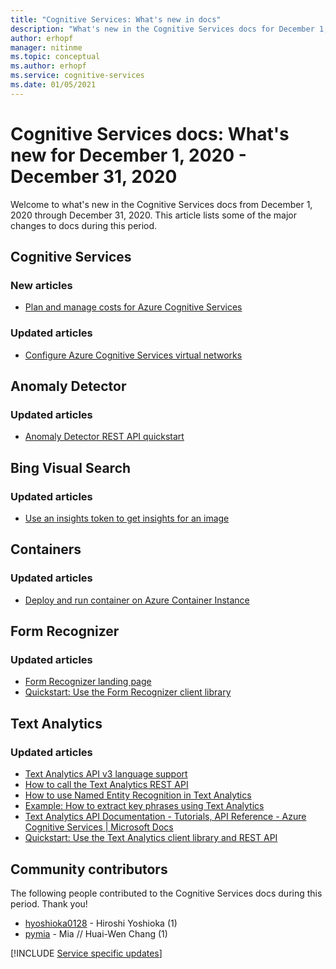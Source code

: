 ```yaml
---
title: "Cognitive Services: What's new in docs"
description: "What's new in the Cognitive Services docs for December 1, 2020 - December 31, 2020."
author: erhopf
manager: nitinme
ms.topic: conceptual
ms.author: erhopf
ms.service: cognitive-services
ms.date: 01/05/2021
---
```


# Cognitive Services docs: What's new for December 1, 2020 - December 31, 2020

Welcome to what's new in the Cognitive Services docs from December 1, 2020 through December 31, 2020. This article lists some of the major changes to docs during this period.

## Cognitive Services

### New articles

- [Plan and manage costs for Azure Cognitive Services](plan-manage-costs.md)

### Updated articles

- [Configure Azure Cognitive Services virtual networks](cognitive-services-virtual-networks.md)

## Anomaly Detector

### Updated articles

- [Anomaly Detector REST API quickstart](https://docs.microsoft.com/azure/cognitive-services/anomaly-detector/quickstarts/client-libraries?tabs=windows&pivots=rest-api)

## Bing Visual Search

### Updated articles

- [Use an insights token to get insights for an image](/azure/cognitive-services/bing-visual-search/use-insights-token)

## Containers

### Updated articles

- [Deploy and run container on Azure Container Instance](/azure/cognitive-services/containers/azure-container-instance-recipe)

## Form Recognizer

### Updated articles

- [Form Recognizer landing page](/azure/cognitive-services/form-recognizer/)
- [Quickstart: Use the Form Recognizer client library](/azure/cognitive-services/form-recognizer/quickstarts/client-library)

## Text Analytics

### Updated articles

- [Text Analytics API v3 language support](/azure/cognitive-services/text-analytics/language-support)
- [How to call the Text Analytics REST API](/azure/cognitive-services/text-analytics/how-tos/text-analytics-how-to-call-api)
- [How to use Named Entity Recognition in Text Analytics](/azure/cognitive-services/text-analytics/how-tos/text-analytics-how-to-entity-linking)
- [Example: How to extract key phrases using Text Analytics](/azure/cognitive-services/text-analytics/how-tos/text-analytics-how-to-keyword-extraction)
- [Text Analytics API Documentation - Tutorials, API Reference - Azure Cognitive Services  | Microsoft Docs](/azure/cognitive-services/text-analytics/)
- [Quickstart: Use the Text Analytics client library and REST API](/azure/cognitive-services/text-analytics/quickstarts/client-libraries-rest-api)

## Community contributors

The following people contributed to the Cognitive Services docs during this period. Thank you!

- [hyoshioka0128](https://github.com/hyoshioka0128) - Hiroshi Yoshioka (1)
- [pymia](https://github.com/pymia) - Mia // Huai-Wen Chang (1)

[!INCLUDE [Service specific updates](./includes/service-specific-updates.md)]
